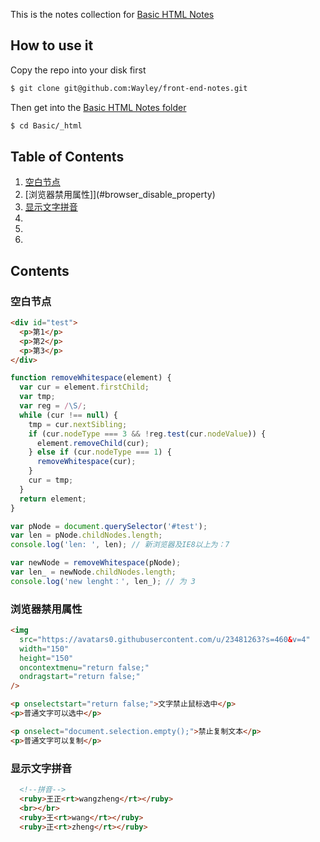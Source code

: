 This is the notes collection for [Basic HTML Notes]()

## How to use it

Copy the repo into your disk first

```bash
$ git clone git@github.com:Wayley/front-end-notes.git
```

Then get into the [Basic HTML Notes folder](https://github.com/Wayley/front-end-notes/tree/master/Basic/_html)

```bash
$ cd Basic/_html
```

## Table of Contents

1. [空白节点](#white_node)
2. [浏览器禁用属性]](#browser_disable_property)
3. [显示文字拼音](#text_alphabetic)
4. [](#)
5. [](#)
6. [](#)

## Contents

<a name="white_node">

### 空白节点

```html
<div id="test">
  <p>第1</p>
  <p>第2</p>
  <p>第3</p>
</div>
```

```js
function removeWhitespace(element) {
  var cur = element.firstChild;
  var tmp;
  var reg = /\S/;
  while (cur !== null) {
    tmp = cur.nextSibling;
    if (cur.nodeType === 3 && !reg.test(cur.nodeValue)) {
      element.removeChild(cur);
    } else if (cur.nodeType === 1) {
      removeWhitespace(cur);
    }
    cur = tmp;
  }
  return element;
}

var pNode = document.querySelector('#test');
var len = pNode.childNodes.length;
console.log('len: ', len); // 新浏览器及IE8以上为：7

var newNode = removeWhitespace(pNode);
var len_ = newNode.childNodes.length;
console.log('new lenght：', len_); // 为 3
```

<a name="browser_disable_property">

### 浏览器禁用属性

```html
<img
  src="https://avatars0.githubusercontent.com/u/23481263?s=460&v=4"
  width="150"
  height="150"
  oncontextmenu="return false;"
  ondragstart="return false;"
/>

<p onselectstart="return false;">文字禁止鼠标选中</p>
<p>普通文字可以选中</p>

<p onselect="document.selection.empty();">禁止复制文本</p>
<p>普通文字可以复制</p>
```

<a name="text_alphabetic">

### 显示文字拼音

```html
  <!--拼音-->
  <ruby>王正<rt>wangzheng</rt></ruby>
  <br></br>
  <ruby>王<rt>wang</rt></ruby>
  <ruby>正<rt>zheng</rt></ruby>
```
